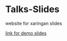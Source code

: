 # Talks-Slides
website for xaringan slides 

[link for demo slides](https://daxslides.netlify.app/folder1/index.html#1)
